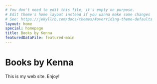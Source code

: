 ```yaml
---
# You don't need to edit this file, it's empty on purpose.
# Edit theme's home layout instead if you wanna make some changes
# See: https://jekyllrb.com/docs/themes/#overriding-theme-defaults
layout: home
special: homepage
title: Books by Kenna
featuredDataFile: featured-main
---
```

# Books by Kenna

This is my web site. Enjoy!